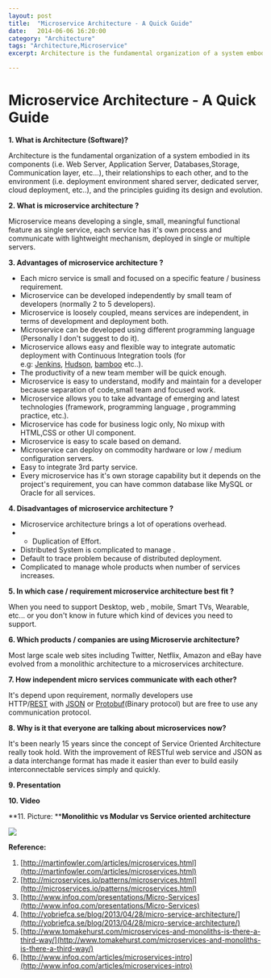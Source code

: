 ```yaml
---
layout: post
title:  "Microservice Architecture - A Quick Guide"
date:   2014-06-06 16:20:00
category: "Architecture"
tags: "Architecture,Microservice"
excerpt: Architecture is the fundamental organization of a system embodied in its components (i.e. Web Server, Application Server, Databases,Storage, Communication layer, etc...), their relationships to each other, and to the environment (i.e. deployment environment shared server, dedicated server, cloud deployment, etc..), and the principles guiding its design and evolution.

---
```

# Microservice Architecture - A Quick Guide

**1\. What is Architecture (Software)?**

Architecture is the fundamental organization of a system embodied in its components (i.e. Web Server, Application Server, Databases,Storage, Communication layer, etc...), their relationships to each other, and to the environment (i.e. deployment environment shared server, dedicated server, cloud deployment, etc..), and the principles guiding its design and evolution.

**2\. What is microservice architecture ?**

Microservice means developing a single, small, meaningful functional feature as single service, each service has it's own process and communicate with lightweight mechanism, deployed in single or multiple servers.

**3\. Advantages of microservice architecture ?**

* Each micro service is small and focused on a specific feature / business requirement.
* Microservice can be developed independently by small team of developers (normally 2 to 5 developers).
* Microservice is loosely coupled, means services are independent, in terms of development and deployment both.
* Microservice can be developed using different programming language (Personally I don't suggest to do it).
* Microservice allows easy and flexible way to integrate automatic deployment with Continuous Integration tools (for e.g:&nbsp;[Jenkins][1],&nbsp;[Hudson][2],&nbsp;[bamboo][3]&nbsp;etc..).
* The productivity of a new team member will be quick enough.
* Microservice is easy to understand, modify and maintain for a developer because separation of code,small team and focused work.
* Microservice allows you to take advantage of emerging and latest technologies (framework, programming language , programming practice, etc.).
* Microservice has code for business logic only, No mixup with HTML,CSS or other UI component.
* Microservice is easy to scale based on demand.
* Microservice can deploy on commodity hardware or low / medium configuration servers.
* Easy to integrate 3rd party service.
* Every microservice has it's own storage capability but it depends on the project's requirement, you can have common database like MySQL or Oracle for all services.

**4\. Disadvantages of microservice architecture ?**

* Microservice architecture brings a lot of operations overhead.
* * Duplication of Effort.
* Distributed System is complicated to manage .
* Default to trace problem because of distributed deployment.
* Complicated to manage whole products when number of services increases.

**5\. In which case / requirement microservice architecture best fit ?**

When you need to support Desktop, web , mobile, Smart TVs, Wearable, etc... or you don't know in future which kind of devices you need to support.

**6\. Which products / companies are using Microservie architecture?**

Most large scale web sites including Twitter, Netflix, Amazon and eBay have evolved from a monolithic architecture to a microservices architecture.

**7\. How independent micro services communicate with each other?**

It's depend upon requirement, normally developers use HTTP/[REST][4]&nbsp;with&nbsp;[JSON][5]&nbsp;or&nbsp;[Protobuf][6](Binary protocol) but are free to use any communication protocol.

**8\. Why is it that everyone are talking about microservices now?**

It's been nearly 15 years since the concept of Service Oriented Architecture really took hold. With the improvement of RESTful web service and JSON as a data interchange format has made it easier than ever to build easily interconnectable services simply and quickly.

**9\. Presentation**

**10\. Video**

  

**11\. Picture:&nbsp;****Monolithic vs Modular vs Service oriented architecture**

![][7]

**Reference:**

1. [http://martinfowler.com/articles/microservices.html](http://martinfowler.com/articles/microservices.html)
2. [http://microservices.io/patterns/microservices.html](http://microservices.io/patterns/microservices.html)
3. [http://www.infoq.com/presentations/Micro-Services](http://www.infoq.com/presentations/Micro-Services)
4. [http://yobriefca.se/blog/2013/04/28/micro-service-architecture/](http://yobriefca.se/blog/2013/04/28/micro-service-architecture/)
5. [http://www.tomakehurst.com/microservices-and-monoliths-is-there-a-third-way/](http://www.tomakehurst.com/microservices-and-monoliths-is-there-a-third-way/)
6. [http://www.infoq.com/articles/microservices-intro](http://www.infoq.com/articles/microservices-intro)


[1]: http://jenkins-ci.org/
[2]: http://hudson-ci.org/
[3]: https://www.atlassian.com/software/bamboo
[4]: http://en.wikipedia.org/wiki/Representational_state_transfer
[5]: http://en.wikipedia.org/wiki/JSON
[6]: http://en.wikipedia.org/wiki/Protocol_Buffers
[7]: https://media.licdn.com/mpr/mpr/p/8/005/06b/29a/0d60cc3.jpg
